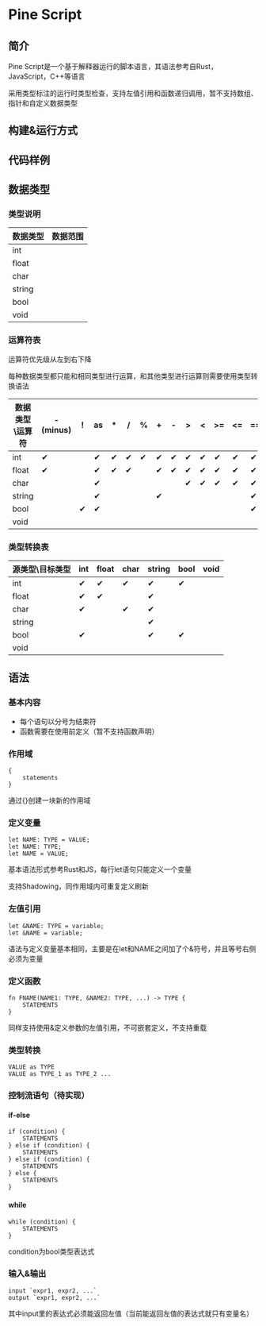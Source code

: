 # Pine Script

## 简介

Pine Script是一个基于解释器运行的脚本语言，其语法参考自Rust，JavaScript，C++等语言

采用类型标注的运行时类型检查，支持左值引用和函数递归调用，暂不支持数组、指针和自定义数据类型

## 构建&运行方式



## 代码样例



## 数据类型

### 类型说明

| 数据类型 | 数据范围 |
| -------- | -------- |
| int      |          |
| float    |          |
| char     |          |
| string   |          |
| bool     |          |
| void     |          |

### 运算符表

运算符优先级从左到右下降

每种数据类型都只能和相同类型进行运算，和其他类型进行运算则需要使用类型转换语法

| 数据类型\运算符 | -(minus) | !    | as   | *    | /    | %    | +    | -    | >    | <    | >=   | <=   | ==   | &&   | \|\| | !=   | =    |
| --------------- | -------- | ---- | ---- | ---- | ---- | ---- | ---- | ---- | ---- | ---- | ---- | ---- | ---- | ---- | ---- | ---- | ---- |
| int             | ✔        |      | ✔    | ✔    | ✔    | ✔    | ✔    | ✔    | ✔    | ✔    | ✔    | ✔    | ✔    |      |      | ✔    | ✔    |
| float           | ✔        |      | ✔    | ✔    | ✔    |      | ✔    | ✔    | ✔    | ✔    | ✔    | ✔    | ✔    |      |      | ✔    | ✔    |
| char            |          |      | ✔    |      |      |      |      |      | ✔    | ✔    | ✔    | ✔    | ✔    |      |      | ✔    | ✔    |
| string          |          |      | ✔    |      |      |      | ✔    |      |      |      |      |      | ✔    |      |      | ✔    | ✔    |
| bool            |          | ✔    | ✔    |      |      |      |      |      |      |      |      |      | ✔    | ✔    | ✔    | ✔    | ✔    |
| void            |          |      |      |      |      |      |      |      |      |      |      |      |      |      |      |      |      |

### 类型转换表

| 源类型\目标类型 | int  | float | char | string | bool | void |
| --------------- | ---- | ----- | ---- | ------ | ---- | ---- |
| int             | ✔    | ✔     | ✔    | ✔      | ✔    |      |
| float           | ✔    | ✔     |      | ✔      |      |      |
| char            | ✔    |       | ✔    | ✔      |      |      |
| string          |      |       |      | ✔      |      |      |
| bool            | ✔    |       |      | ✔      | ✔    |      |
| void            |      |       |      |        |      |      |



## 语法

### 基本内容

- 每个语句以分号为结束符
- 函数需要在使用前定义（暂不支持函数声明）

### 作用域

```
{
	statements
}
```

通过{}创建一块新的作用域

### 定义变量

```
let NAME: TYPE = VALUE;
let NAME: TYPE;
let NAME = VALUE;
```

基本语法形式参考Rust和JS，每行let语句只能定义一个变量

支持Shadowing，同作用域内可重复定义刷新

### 左值引用

```
let &NAME: TYPE = variable;
let &NAME = variable;
```

语法与定义变量基本相同，主要是在let和NAME之间加了个&符号，并且等号右侧必须为变量

### 定义函数

```
fn FNAME(NAME1: TYPE, &NAME2: TYPE, ...) -> TYPE {
	STATEMENTS
}
```

同样支持使用&定义参数的左值引用，不可嵌套定义，不支持重载

### 类型转换

```
VALUE as TYPE
VALUE as TYPE_1 as TYPE_2 ...
```

### 控制流语句（待实现）

#### if-else

```
if (condition) {
	STATEMENTS
} else if (condition) {
	STATEMENTS
} else if (condition) {
	STATEMENTS
} else {
	STATEMENTS
}
```

#### while

```
while (condition) {
	STATEMENTS
}
```

condition为bool类型表达式

### 输入&输出

```
input `expr1, expr2, ...`
output `expr1, expr2, ...`
```

其中input里的表达式必须能返回左值（当前能返回左值的表达式就只有变量名）

